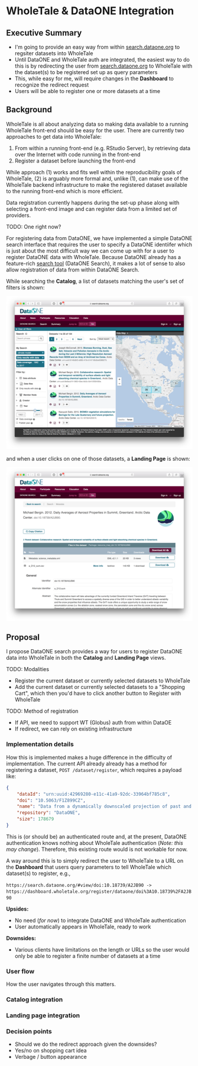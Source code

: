 # WholeTale & DataONE Integration

## Executive Summary

- I'm going to provide an easy way from within [search.dataone.org](https://search.dataone.org) to regsiter datasets into WholeTale
- Until DataONE and WholeTale auth are integrated, the easiest way to do this is by redirecting the user from [search.dataone.org](https://search.dataone.org) to WholeTale with the dataset(s) to be registered set up as query parameters
- This, while easy for me, will require changes in the **Dashboard** to recognize the redirect request
- Users will be able to register one or more datasets at a time

## Background

WholeTale is all about analyzing data so making data available to a running WholeTale front-end should be easy for the user.
There are currently two approaches to get data into WholeTale:

1. From within a running front-end (e.g. RStudio Server), by retrieving data over the Internet with code running in the front-end
2. Register a dataset before launching the front-end

While approach (1) works and fits well within the reproducibility goals of WholeTale, (2) is arguably more formal and, unlike (1), can make use of the WholeTale backend infrastructure to make the registered dataset available to the running front-end which is more efficient.

Data registration currently happens during the set-up phase along with selecting a front-end image and can register data from a limited set of providers.

TODO: One right now?

For registering data from DataONE, we have implemented a simple DataONE search interface that requires the user to specify a DataONE identiifer which is just about the most difficult way we can come up with for a user to register DataONE data with WholeTale.
Because DataONE already has a feature-rich [search tool](https://search.dataone.org) (DataONE Search), it makes a lot of sense to also allow registration of data from within DataONE Search.

While searching the **Catalog**, a list of datasets matching the user's set of filters is shown:

![DataONE Search](./images/dataone_search.png)

and when a user clicks on one of those datasets, a **Landing Page** is shown:

![DataONE Landing Page](./images/dataone_landing_page.png)

## Proposal

I propose DataONE search provides a way for users to register DataONE data into WholeTale in both the **Catalog** and **Landing Page** views.

TODO: Modalities

- Register the current dataset or currently selected datasets to WholeTale
- Add the current dataset or currently selected datasets to a "Shopping Cart", which then you'd have to click another button to Register with WholeTale

TODO: Method of registration

- If API, we need to support WT (Globus) auth from within DataOE
- If redirect, we can rely on existing infrastructure

### Implementation details

How this is implemented makes a huge difference in the difficulty of implementation.
The current API already already has a method for registering a dataset, `POST /dataset/register`, which requires a payload like:

```json
{
    "dataId": "urn:uuid:42969280-e11c-41a9-92dc-33964bf785c8",
    "doi": "10.5063/F1Z899CZ",
    "name": "Data from a dynamically downscaled projection of past and future microclimates covering North America from 1980-1999 and 2080-2099",
    "repository": "DataONE",
    "size": 178679
}
```

This is (or should be) an authenticated route and, at the present, DataONE authentication knows nothing about WholeTale authentication (*Note: this may change*). 
Therefore, this existing route would is not workable for now.

A way around this is to simply redirect the user to WholeTale to a URL on the **Dashboard** that users query parameters to tell WholeTale which dataset(s) to register, e.g.,

`https://search.dataone.org/#view/doi:10.18739/A2JB90 -> https://dashboard.wholetale.org/register/dataone/doi%3A10.18739%2FA2JB90`

**Upsides:**

- No need (*for now*) to integrate DataONE and WholeTale authentication
- User automatically appears in WholeTale, ready to work

**Downsides:**

- Various clients have limitations on the length or URLs so the user would only be able to register a finite number of datasets at a time

### User flow

How the user navigates through this matters.

### Catalog integration

### Landing page integration


### Decision points

- Should we do the redirect approach given the downsides?
- Yes/no on shopping cart idea
- Verbage / button appearance
